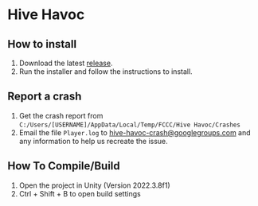 # Hive Havoc

## How to install
1. Download the latest [release](https://github.com/KougatCylinder5/Senior-Project/releases/latest).
2. Run the installer and follow the instructions to install.

## Report a crash
1. Get the crash report from `C:/Users/[USERNAME]/AppData/Local/Temp/FCCC/Hive Havoc/Crashes`
2. Email the file `Player.log` to [hive-havoc-crash@googlegroups.com](mailto:hive-havoc-crash@googlegroups.com) and any information to help us recreate the issue.

## How To Compile/Build
1. Open the project in Unity (Version 2022.3.8f1)
2. Ctrl + Shift + B to open build settings
